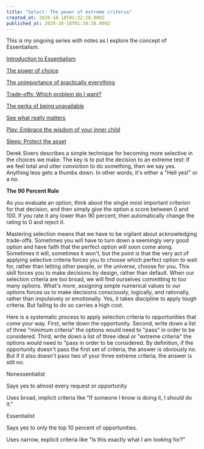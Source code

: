 ```yaml
---
title: "Select: The power of extreme criteria"
created_at: 2020-10-18T01:22:28.000Z
published_at: 2020-10-18T01:34:38.000Z
---
```

This is my ongoing series with notes as I explore the concept of Essentialism.

[Introduction to Essentialism](https://cowriters.app/words/essentialism-421155ef6a2609c001)

[The power of choice](https://cowriters.app/words/the-power-of-choice-421175ef6a65d4bd1f)

[The unimportance of practically everything](https://cowriters.app/words/the-unimportance-of-practically-everything-423005efcd5898a078)

[Trade-offs: Which problem do I want?](https://cowriters.app/words/trade-offs-which-problem-do-i-want-441325f3db4e34b644)

[The perks of being unavailable](https://cowriters.app/the-perks-of-being-unavailable-448585f55143a1a52d)

[See what really matters](https://writelier.com/see-what-really-matters-46897b73-c4a0-4c3f-a9ce-796980147b76)

[Play: Embrace the wisdom of your inner child](https://writelier.com/play:-embrace-the-wisdom-of-your-inner-child-254726c4-717d-4352-9471-136bd540f13d)

[Sleep: Protect the asset](https://writelier.com/sleep:-protect-the-asset-a2563dd4-bf07-45e4-8fd7-e067e9570431)

Derek Sivers describes a simple technique for becoming more selective in the choices we make. The key is to put the decision to an extreme test: If we feel total and utter conviction to do something, then we say yes. Anything less gets a thumbs down. In other words, it's either a "Hell yes!" or a no. 

**The 90 Percent Rule**

As you evaluate an option, think about the single most important criterion for that decision, and then simply give the option a score between 0 and 100. If you rate it any lower than 90 percent, then automatically change the rating to 0 and reject it. 

Mastering selection means that we have to be vigilant about acknowledging trade-offs. Sometimes you will have to turn down a seemingly very good option and have faith that the perfect option will soon come along. Sometimes it will, sometimes it won't, but the point is that the very act of applying selective criteria forces you to choose which perfect option to wait for, rather than letting other people, or the universe, choose for you. This skill forces you to make decisions by design, rather than default. When our selection criteria are too broad, we will find ourselves committing to too many options. What's more, assigning simple numerical values to our options forces us to make decisions consciously, logically, and rationally, rather than impulsively or emotionally. Yes, it takes discipline to apply tough criteria. But failing to do so carries a high cost.

Here is a systematic process to apply selection criteria to opportunities that come your way. First, write down the opportunity. Second, write down a list of three "minimum criteria" the options would need to "pass" in order to be considered. Third, write down a list of three ideal or "extreme criteria" the options would need to "pass in order to be considered. By definition, if the opportunity doesn't pass the first set of criteria, the answer is obviously no. But if it also doesn't pass two of your three extreme criteria, the answer is still no.

Nonessentialist

Says yes to almost every request or opportunity

Uses broad, implicit criteria like "If someone I know is doing it, I should do it."

Essentialist

Says yes to only the top 10 percent of opportunities.

Uses narrow, explicit criteria like "Is this exactly what I am looking for?"
